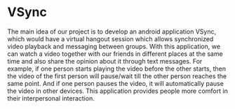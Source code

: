 # VSync
The main idea of our project is to develop an android application VSync, which would have a virtual hangout session which allows synchronized video playback and messaging between groups.  With this application, we can watch a video together with our friends in different places at the same time and also share the opinion about it through text messages. For example, if one person starts playing the video before the other starts, then the video of the first person will pause/wait till the other person reaches the same point. And if one person pauses the video, it will automatically pause the video in other devices. This application provides people more comfort in their interpersonal interaction.
